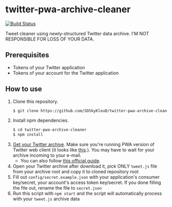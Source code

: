 twitter-pwa-archive-cleaner
===========================
[![Build Status](https://travis-ci.org/SDSkyKlouD/twitter-pwa-archive-cleaner.svg?branch=master)](https://travis-ci.org/SDSkyKlouD/twitter-pwa-archive-cleaner)

Tweet cleaner using newly-structured Twitter data archive. I'M NOT RESPONSIBLE FOR LOSS OF YOUR DATA.

Prerequisites
-------------
  - Tokens of your Twitter application
  - Tokens of your account for the Twitter application
  
How to use
----------
1. Clone this repository.  
    ```sh
    $ git clone https://github.com/SDSkyKlouD/twitter-pwa-archive-cleaner
    ```
2. Install npm dependencies.  
    ```sh
    $ cd twitter-pwa-archive-cleaner
    $ npm install
    ```
3. [Get your Twitter archive](https://twitter.com/settings/your_twitter_data). Make sure you're running PWA version of Twitter web client (it looks like [this](https://www.theverge.com/2019/7/15/20695120/twitter-desktop-redesign-dark-mode-mobile-features).). You may have to wait for your archive incoming to your e-mail. 
   - You can also follow [this official guide](https://help.twitter.com/en/managing-your-account/how-to-download-your-twitter-archive).
4. Open your Twitter archive after download it, pick ONLY `tweet.js` file from your archive root and copy it to cloned repository root
5. Fill out `config/secret.example.json` with your application's consumer key/secret, your account's access token key/secret. If you done filling the file out, rename the file to `secret.json`
6. Run this script with `npm start` and the script will automatically process with your `tweet.js` archive data
